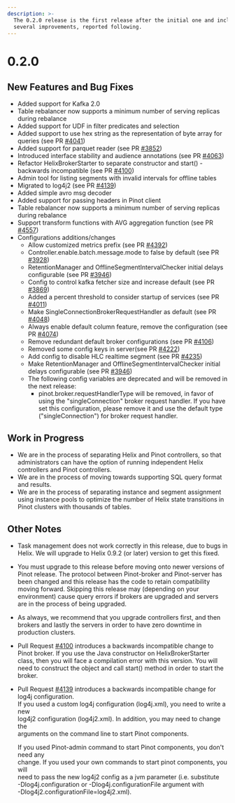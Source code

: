 ```yaml
---
description: >-
  The 0.2.0 release is the first release after the initial one and includes
  several improvements, reported following.
---
```


# 0.2.0

## New Features and Bug Fixes

* Added support for Kafka 2.0
* Table rebalancer now supports a minimum number of serving replicas during rebalance
* Added support for UDF in filter predicates and selection
* Added support to use hex string as the representation of byte array for queries \(see PR [\#4041](https://github.com/apache/incubator-pinot/pull/4041)\)
* Added support for parquet reader \(see PR [\#3852](https://github.com/apache/incubator-pinot/pull/3852)\)
* Introduced interface stability and audience annotations \(see PR [\#4063](https://github.com/apache/incubator-pinot/pull/4063)\)
* Refactor HelixBrokerStarter to separate constructor and start\(\) - backwards incompatible \(see PR [\#4100](https://github.com/apache/incubator-pinot/pull/4100)\)
* Admin tool for listing segments with invalid intervals for offline tables
* Migrated to log4j2 \(see PR [\#4139](https://github.com/apache/incubator-pinot/pull/4139)\)
* Added simple avro msg decoder
* Added support for passing headers in Pinot client
* Table rebalancer now supports a minimum number of serving replicas during rebalance
* Support transform functions with AVG aggregation function \(see PR [\#4557](https://github.com/apache/incubator-pinot/pull/4557)\)
* Configurations additions/changes
  * Allow customized metrics prefix \(see PR [\#4392](https://github.com/apache/incubator-pinot/pull/4392)\)
  * Controller.enable.batch.message.mode to false by default \(see PR [\#3928](https://github.com/apache/incubator-pinot/pull/3928)\)
  * RetentionManager and OfflineSegmentIntervalChecker initial delays configurable \(see PR [\#3946](https://github.com/apache/incubator-pinot/pull/3946)\)
  * Config to control kafka fetcher size and increase default \(see PR [\#3869](https://github.com/apache/incubator-pinot/pull/3869)\)
  * Added a percent threshold to consider startup of services \(see PR [\#4011](https://github.com/apache/incubator-pinot/pull/4011)\)
  * Make SingleConnectionBrokerRequestHandler as default \(see PR [\#4048](https://github.com/apache/incubator-pinot/pull/4048)\)
  * Always enable default column feature, remove the configuration \(see PR [\#4074](https://github.com/apache/incubator-pinot/pull/4074)\)
  * Remove redundant default broker configurations \(see PR [\#4106](https://github.com/apache/incubator-pinot/pull/4106)\)
  * Removed some config keys in server\(see PR [\#4222](https://github.com/apache/incubator-pinot/pull/4222)\)
  * Add config to disable HLC realtime segment \(see PR [\#4235](https://github.com/apache/incubator-pinot/pull/4235)\)
  * Make RetentionManager and OfflineSegmentIntervalChecker initial delays configurable \(see PR [\#3946](https://github.com/apache/incubator-pinot/pull/3946)\)
  * The following config variables are deprecated and will be removed in the next release:
    * pinot.broker.requestHandlerType will be removed, in favor of using the "singleConnection" broker request handler. If you have set this configuration, please remove it and use the default type \("singleConnection"\) for broker request handler.

## Work in Progress

* We are in the process of separating Helix and Pinot controllers, so that administrators can have the option of running independent Helix controllers and Pinot controllers.
* We are in the process of moving towards supporting SQL query format and results.
* We are in the process of separating instance and segment assignment using instance pools to optimize the number of Helix state transitions in Pinot clusters with thousands of tables.

## Other Notes

* Task management does not work correctly in this release, due to bugs in Helix. We will upgrade to Helix 0.9.2 \(or later\) version to get this fixed.
* You must upgrade to this release before moving onto newer versions of Pinot release. The protocol between Pinot-broker and Pinot-server has been changed and this release has the code to retain compatibility moving forward. Skipping this release may \(depending on your environment\) cause query errors if brokers are upgraded and servers are in the process of being upgraded.
* As always, we recommend that you upgrade controllers first, and then brokers and lastly the servers in order to have zero downtime in production clusters.
* Pull Request [\#4100](https://github.com/apache/incubator-pinot/pull/4100) introduces a backwards incompatible change to Pinot broker. If you use the Java constructor on HelixBrokerStarter class, then you will face a compilation error with this version. You will need to construct the object and call start\(\) method in order to start the broker.
* Pull Request [\#4139](https://github.com/apache/incubator-pinot/pull/4139) introduces a backwards incompatible change for log4j configuration.  
  If you used a custom log4j configuration \(log4j.xml\), you need to write a new  
  log4j2 configuration \(log4j2.xml\). In addition, you may need to change the  
  arguments on the command line to start Pinot components.

  If you used Pinot-admin command to start Pinot components, you don't need any  
  change. If you used your own commands to start pinot components, you will  
  need to pass the new log4j2 config as a jvm parameter \(i.e. substitute  
  -Dlog4j.configuration or -Dlog4j.configurationFile argument with  
  -Dlog4j2.configurationFile=log4j2.xml\).

